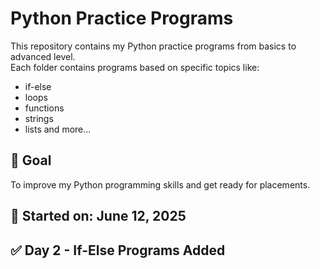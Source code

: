 # Python Practice Programs

This repository contains my Python practice programs from basics to advanced level.  
Each folder contains programs based on specific topics like:
- if-else
- loops
- functions
- strings
- lists and more...

## 🧠 Goal
To improve my Python programming skills and get ready for placements.

## 📅 Started on: June 12, 2025
## ✅ Day 2 - If-Else Programs Added
